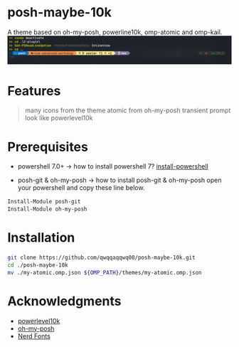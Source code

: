 # posh-maybe-10k
A theme based on oh-my-posh, powerline10k, omp-atomic and omp-kail.
![demo](p10k/demo.png)
# Features
> many icons from the theme atomic from oh-my-posh
> transient prompt look like powerlevel10k
# Prerequisites
* powershell 7.0+
-> how to install powershell 7?
[install-powershell](https://docs.microsoft.com/en-us/shows/it-ops-talk/how-to-install-powershell-7)

* posh-git & oh-my-posh
-> how to install posh-git & oh-my-posh
open your powershell and copy these line below.
```sh
Install-Module posh-git
Install-Module oh-my-posh
```
# Installation
```sh
git clone https://github.com/qwqqaqqwq00/posh-maybe-10k.git
cd ./posh-maybe-10k
mv ./my-atomic.omp.json ${OMP_PATH}/themes/my-atomic.omp.json
```

# Acknowledgments
* [powerlevel10k](https://github.com/romkatv/powerlevel10k)
* [oh-my-posh](https://github.com/JanDeDobbeleer/oh-my-posh3)
* [Nerd Fonts](https://www.nerdfonts.com/)
